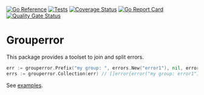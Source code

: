 [![Go Reference](https://pkg.go.dev/badge/github.com/gontainer/grouperror.svg)](https://pkg.go.dev/github.com/gontainer/grouperror)
[![Tests](https://github.com/gontainer/grouperror/actions/workflows/tests.yml/badge.svg)](https://github.com/gontainer/grouperror/actions/workflows/tests.yml)
[![Coverage Status](https://coveralls.io/repos/github/gontainer/grouperror/badge.svg?branch=main)](https://coveralls.io/github/gontainer/grouperror?branch=main)
[![Go Report Card](https://goreportcard.com/badge/github.com/gontainer/grouperror)](https://goreportcard.com/report/github.com/gontainer/grouperror)
[![Quality Gate Status](https://sonarcloud.io/api/project_badges/measure?project=gontainer_grouperror&metric=alert_status)](https://sonarcloud.io/summary/new_code?id=gontainer_grouperror)

# Grouperror

This package provides a toolset to join and split errors.

```go
err := grouperror.Prefix("my group: ", errors.New("error1"), nil, errors.New("error2"))
errs := grouperror.Collection(err) // []error{error("my group: error1"), error("my group: error2")}
```

See [examples](examples_test.go).
